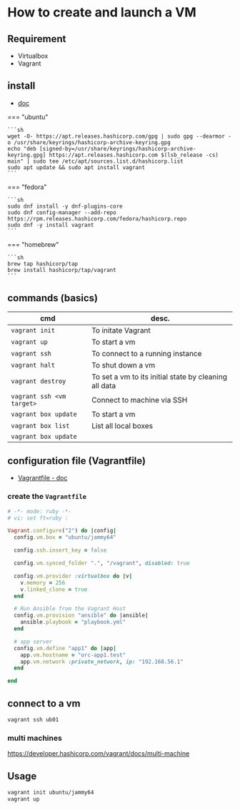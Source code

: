 # How to create and launch a VM

<!-- this file is incompatible with Joplin -->

## Requirement

  - Virtualbox
  - Vagrant

## install

- [doc](https://developer.hashicorp.com/vagrant/install)

=== "ubuntu"

    ```sh
    wget -O- https://apt.releases.hashicorp.com/gpg | sudo gpg --dearmor -o /usr/share/keyrings/hashicorp-archive-keyring.gpg
    echo "deb [signed-by=/usr/share/keyrings/hashicorp-archive-keyring.gpg] https://apt.releases.hashicorp.com $(lsb_release -cs) main" | sudo tee /etc/apt/sources.list.d/hashicorp.list
    sudo apt update && sudo apt install vagrant
    ```

=== "fedora"

    ```sh
    sudo dnf install -y dnf-plugins-core
    sudo dnf config-manager --add-repo https://rpm.releases.hashicorp.com/fedora/hashicorp.repo
    sudo dnf -y install vagrant
    ```

=== "homebrew"

    ```sh
    brew tap hashicorp/tap
    brew install hashicorp/tap/vagrant
    ```

## commands (basics)

cmd | desc.
-|-
`vagrant init` | To initate Vagrant
`vagrant up` | To start a vm
`vagrant ssh` | To connect to a running instance
`vagrant halt` | To shut down a vm
`vagrant destroy` | To set a vm to its initial state by cleaning all data
`vagrant ssh <vm target>` | Connect to machine via SSH
`vagrant box update` | To start a vm
`vagrant box list` | List all local boxes
`vagrant box update` | 

## configuration file (Vagrantfile)

  - [Vagrantfile - doc](https://developer.hashicorp.com/vagrant/docs/vagrantfile)

### create the `Vagrantfile`

```ruby
# -*- mode: ruby -*-
# vi: set ft=ruby :

Vagrant.configure("2") do |config|
  config.vm.box = "ubuntu/jammy64"

  config.ssh.insert_key = false

  config.vm.synced_folder ".", "/vagrant", disabled: true

  config.vm.provider :virtualbox do |v|
    v.memory = 256
    v.linked_clone = true
  end

  # Run Ansible from the Vagrant Host
  config.vm.provision "ansible" do |ansible|
    ansible.playbook = "playbook.yml"
  end

  # app server
  config.vm.define "app1" do |app|
    app.vm.hostname = "orc-app1.test"
    app.vm.network :private_network, ip: "192.168.56.1"
  end

end
```

## connect to a vm

```sh
vagrant ssh ub01
```

### multi machines

https://developer.hashicorp.com/vagrant/docs/multi-machine

## Usage

```sh
vagrant init ubuntu/jammy64
vagrant up
```
